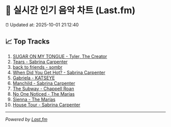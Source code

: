 # 🎵 실시간 인기 음악 차트 (Last.fm)

⏰ Updated at: 2025-10-01 21:12:40

## 📈 Top Tracks

1. [SUGAR ON MY TONGUE - Tyler, The Creator](https://www.last.fm/music/Tyler,+The+Creator/_/SUGAR+ON+MY+TONGUE)
2. [Tears - Sabrina Carpenter](https://www.last.fm/music/Sabrina+Carpenter/_/Tears)
3. [back to friends - sombr](https://www.last.fm/music/sombr/_/back+to+friends)
4. [When Did You Get Hot? - Sabrina Carpenter](https://www.last.fm/music/Sabrina+Carpenter/_/When+Did+You+Get+Hot%3F)
5. [Gabriela - KATSEYE](https://www.last.fm/music/KATSEYE/_/Gabriela)
6. [Manchild - Sabrina Carpenter](https://www.last.fm/music/Sabrina+Carpenter/_/Manchild)
7. [The Subway - Chappell Roan](https://www.last.fm/music/Chappell+Roan/_/The+Subway)
8. [No One Noticed - The Marías](https://www.last.fm/music/The+Mar%C3%ADas/_/No+One+Noticed)
9. [Sienna - The Marías](https://www.last.fm/music/The+Mar%C3%ADas/_/Sienna)
10. [House Tour - Sabrina Carpenter](https://www.last.fm/music/Sabrina+Carpenter/_/House+Tour)

---
*Powered by [Last.fm](https://www.last.fm)*
